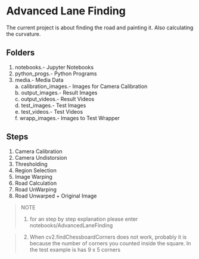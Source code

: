# Advanced Lane Finding
The current project is about finding the road and painting it. Also calculating the curvature.

## Folders
1. notebooks.- Jupyter Notebooks
2. python_progs.- Python Programs
3. media.- Media Data  
a. calibration_images.- Images for Camera Calibration  
b. output_images.- Result Images  
c. output_videos.- Result Videos  
d. test_images.- Test Images  
e. test_videos.- Test Videos  
f. wrapp_images.- Images to Test Wrapper

## Steps
1. Camera Calibration
2. Camera Undistorsion
3. Thresholding
4. Region Selection
5. Image Warping
6. Road Calculation
7. Road UnWarping
8. Road Unwarped + Original Image

> NOTE
> 1. for an step by step explanation please enter notebooks/AdvancedLaneFinding

> 2. When cv2.findChessboardCorners does not work, probably it is because the number of corners you counted inside the square. In the test example is has 9 x 5 corners
